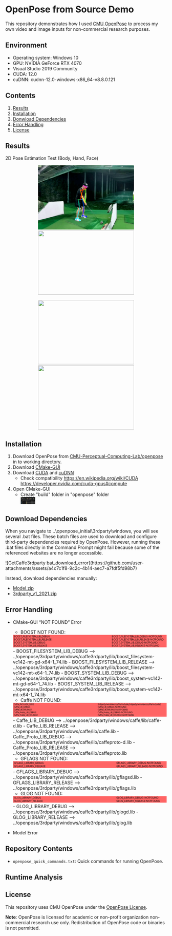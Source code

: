 # OpenPose from Source Demo

This repository demonstrates how I used [CMU OpenPose](https://github.com/CMU-Perceptual-Computing-Lab/openpose) to process my own video and image inputs for non-commercial research purposes.

## Environment 
- Operating system: Windows 10 
- GPU: NVIDIA GeForce RTX 4070
- Visual Studio 2019 Community
- CUDA: 12.0 
- cuDNN: cudnn-12.0-windows-x86_64-v8.8.0.121 

## Contents

1. [Results](#results)
2. [Installation](#installation)
3. [Donwload Dependencies](#Download-Dependencies)
4. [Error Handling](#Error-Handling)
5. [License](#license)

## Results
2D Pose Estimation Test (Body, Hand, Face)
<p align="center">
  <img src="https://github.com/ggamangpro101/openpose-source-demo/blob/master/gif/jm_golf_11.gif" width="300" height="200" />
  <img src="https://github.com/ggamangpro101/openpose-source-demo/blob/master/gif/hand_005.gif" width="300" height="200" />
</p>
<p align="center">
  <img src="https://github.com/ggamangpro101/openpose-source-demo/blob/master/gif/movie_theater_face.gif" width="300" height="200" />
  <img src="https://github.com/ggamangpro101/openpose-source-demo/blob/master/gif/hand_006.gif" width="300" height="200" />
</p>

## Installation
1. Download OpenPose from [CMU-Perceptual-Computing-Lab/openpose](https://github.com/CMU-Perceptual-Computing-Lab/openpose) in to working directory.
2. Download [CMake-GUI](https://cmake.org/download/)
3. Download [CUDA](https://developer.nvidia.com/cuda-toolkit-archive) and [cuDNN](https://developer.nvidia.com/rdp/cudnn-archive)
   - Check compatibility
     https://en.wikipedia.org/wiki/CUDA
     https://developer.nvidia.com/cuda-gpus#compute
4. Open CMake-GUI
   - Create "build" folder in "openpose" folder
     <br>
     <img src="https://github.com/ggamangpro101/openpose-source-demo/blob/master/installation/create_build_folder_zoom.png" width=10% height=10% />


## Download Dependencies
When you navigate to ..\openpose_initial\3rdparty\windows, you will see several .bat files. These batch files are used to download and configure third-party dependencies required by OpenPose. However, running these .bat files directly in the Command Prompt might fail because some of the referenced websites are no longer accessible.
<p>
![GetCaffe3rdparty bat_download_error](https://github.com/user-attachments/assets/a4c7c1f8-9c2c-4b14-aec7-a7fdf5fd98b7)
</p>

Instead, download dependencies manually:
- [Model.zip](https://drive.google.com/file/d/1QCSxJZpnWvM00hx49CJ2zky7PWGzpcEh/edit)
- [3rdparty_v1_2021.zip](https://drive.google.com/file/d/1WvftDLLEwAxeO2A-n12g5IFtfLbMY9mG/edit)

## Error Handling
- CMake-GUI “NOT FOUND” Error
  
  - BOOST NOT FOUND:
  <img src=https://github.com/ggamangpro101/openpose-source-demo/blob/master/error/BOOST_NOTFOUND.png />
    - BOOST_FILESYSTEM_LIB_DEBUG -->
    ../openpose/3rdparty/windows/caffe3rdparty/lib/boost_filesystem-vc142-mt-gd-x64-1_74.lib
    - BOOST_FILESYSTEM_LIB_RELEASE --> 
    ../openpose/3rdparty/windows/caffe3rdparty/lib/boost_filesystem-vc142-mt-x64-1_74.lib
    - BOOST_SYSTEM_LIB_DEBUG -->
    ../openpose/3rdparty/windows/caffe3rdparty/lib/boost_system-vc142-mt-gd-x64-1_74.lib
    - BOOST_SYSTEM_LIB_RELEASE -->
    ../openpose/3rdparty/windows/caffe3rdparty/lib/boost_system-vc142-mt-x64-1_74.lib

  - Caffe NOT FOUND:
  <img src=https://github.com/ggamangpro101/openpose-source-demo/blob/master/error/Caffe_NOTFOUND.png />
    - Caffe_LIB_DEBUG --> 
    ../openpose/3rdparty/windows/caffe/lib/caffe-d.lib
    - Caffe_LIB_RELEASE --> 
    ../openpose/3rdparty/windows/caffe/lib/caffe.lib
    - Caffe_Proto_LIB_DEBUG --> 
    ../openpose/3rdparty/windows/caffe/lib/caffeproto-d.lib
    - Caffe_Proto_LIB_RELEASE --> 
    ../openpose/3rdparty/windows/caffe/lib/caffeproto.lib

  - GFLAGS NOT FOUND:
  <img src=https://github.com/ggamangpro101/openpose-source-demo/blob/master/error/GFLAGS_NOTFOUND.png />
    - GFLAGS_LIBRARY_DEBUG -->
    ../openpose/3rdparty/windows/caffe3rdparty/lib/gflagsd.lib
    - GFLAGS_LIBRARY_RELEASE -->
    ../openpose/3rdparty/windows/caffe3rdparty/lib/gflags.lib 

  - GLOG NOT FOUND:
  <img src=https://github.com/ggamangpro101/openpose-source-demo/blob/master/error/GLOG_NOTFOUND.png />
    - GLOG_LIBRARY_DEBUG -->
    ../openpose/3rdparty/windows/caffe3rdparty/lib/glogd.lib
    - GLOG_LIBRARY_RELEASE -->
    ../openpose/3rdparty/windows/caffe3rdparty/lib/glog.lib

- Model Error

## Repository Contents
- `openpose_quick_commands.txt`: Quick commands for running OpenPose.


## Runtime Analysis


## License
This repository uses CMU OpenPose under the [OpenPose License](https://github.com/CMU-Perceptual-Computing-Lab/openpose/blob/master/LICENSE).

**Note**: OpenPose is licensed for academic or non-profit organization non-commercial research use only. Redistribution of OpenPose code or binaries is not permitted.
